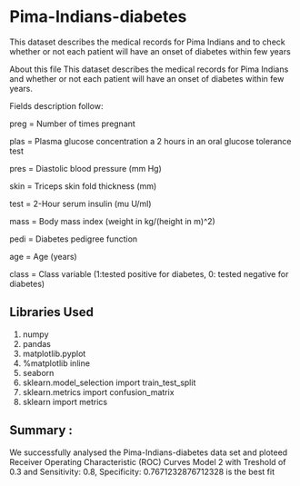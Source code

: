 # Pima-Indians-diabetes
This dataset describes the medical records for Pima Indians and to check whether or not each patient will have an onset of diabetes within few years

About this file This dataset describes the medical records for Pima Indians and whether or not each patient will have an onset of diabetes within few years.

Fields description follow:

preg = Number of times pregnant

plas = Plasma glucose concentration a 2 hours in an oral glucose tolerance test

pres = Diastolic blood pressure (mm Hg)

skin = Triceps skin fold thickness (mm)

test = 2-Hour serum insulin (mu U/ml)

mass = Body mass index (weight in kg/(height in m)^2)

pedi = Diabetes pedigree function

age = Age (years)

class = Class variable (1:tested positive for diabetes, 0: tested negative for diabetes)

## Libraries Used
 1) numpy
 2)  pandas
 3)  matplotlib.pyplot
 4)  %matplotlib inline
 5)  seaborn 
 6)  sklearn.model_selection import train_test_split
 7)  sklearn.metrics import confusion_matrix
 8)  sklearn import metrics
 
 ## Summary :
We successfully analysed the Pima-Indians-diabetes data set and ploteed Receiver Operating Characteristic (ROC) Curves Model 2 with Treshold of 0.3 and Sensitivity: 0.8, Specificity: 0.7671232876712328 is the best fit
